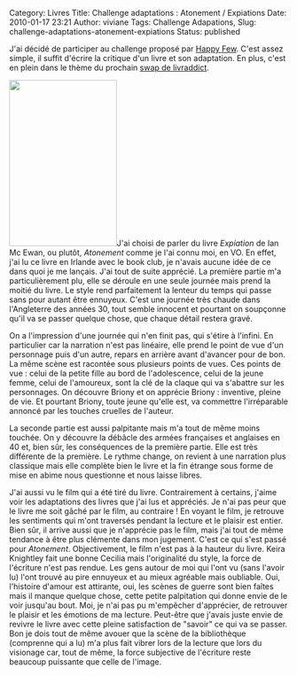Category: Livres
Title: Challenge adaptations : Atonement / Expiations
Date: 2010-01-17 23:21
Author: viviane
Tags: Challenge Adapations, 
Slug: challenge-adaptations-atonement-expiations
Status: published

J'ai décidé de participer au challenge proposé par <a href="http://happyfew.hautetfort.com/archive/2010/01/16/lunettes-noires-sur-pages-blanches-les-participants.html">Happy Few</a>. C'est assez simple, il suffit d'écrire la critique d'un livre et son adaptation. En plus, c'est en plein dans le thème du prochain <a href="http://www.livraddict.com/forum/viewtopic.php?id=1051">swap de livraddict</a>.

<a href="http://www.viviane-voyages.com/wp-content/uploads/2010/01/atonement-ian.jpg"><img class="alignleft size-medium wp-image-1074" title="Atonement" src="http://www.viviane-voyages.com/wp-content/uploads/2010/01/atonement-ian-194x300.jpg" alt="" width="194" height="300" /></a>J'ai choisi de parler du livre <em>Expiation</em> de Ian Mc Ewan, ou plutôt, <em>Atonement</em> comme je l'ai connu moi, en VO. En effet, j'ai lu ce livre en Irlande avec le book club, je n'avais aucune idée de ce dans quoi je me lançais. J'ai tout de suite apprécié. La première partie m'a particulièrement plu, elle se déroule en une seule journée mais prend la moitié du livre. Le style rend parfaitement la lenteur du temps qui passe sans pour autant être ennuyeux. C'est une journée très chaude dans l'Angleterre des années 30, tout semble innocent et pourtant on soupçonne qu'il va se passer quelque chose, que chaque détail restera gravé.

On a l'impression d'une journée qui n'en finit pas, qui s'étire à l'infini. En particulier car la narration n'est pas linéaire, elle prend le point de vue d'un personnage puis d'un autre, repars en arrière avant d'avancer pour de bon. La même scène est racontée sous plusieurs points de vues. Ces points de vue : celui de la petite fille au bord de l'adolescence, celui de la jeune femme, celui de l'amoureux, sont la clé de la claque qui va s'abattre sur les personnages. On découvre Briony et on apprécie Briony : inventive, pleine de vie. Et pourtant Briony, toute jeune qu'elle est, va commettre l'irréparable annoncé par les touches cruelles de l'auteur.

La seconde partie est aussi palpitante mais m'a tout de même moins touchée. On y découvre la débâcle des armées françaises et anglaises en 40 et, bien sûr, les conséquences de la première partie. Elle est très différente de la première. Le rythme change, on revient à une narration plus classique mais elle complète bien le livre et la fin étrange sous forme de mise en abime nous questionne et nous laisse libres.

J'ai aussi vu le film qui a été tiré du livre. Contrairement à certains, j'aime voir les adaptations des livres que j'ai lus et appréciés. Je n'ai pas peur que le livre me soit gâché par le film, au contraire ! En voyant le film, je retrouve les sentiments qui m'ont traversés pendant la lecture et le plaisir est entier. Bien sûr, il arrive aussi que je n'apprécie pas le film, mais j'ai tout de même tendance à être plus clémente dans mon jugement. C'est ce qui s'est passé pour <em>Atonement</em>. Objectivement, le film n'est pas à la hauteur du livre. Keira Knightley fait une bonne Cecilia mais l'originalité du style, la force de l'écriture n'est pas rendue. Les gens autour de moi qui l'ont vu (sans l'avoir lu) l'ont trouvé au pire ennuyeux et au mieux agréable mais oubliable. Oui, l'histoire d'amour est attirante, oui, les scènes de guerre sont bien faîtes mais il manque quelque chose, cette petite palpitation qui donne envie de le voir jusqu'au bout. Moi, je n'ai pas pu m'empêcher d'apprécier, de retrouver le plaisir et les émotions de ma lecture. Peut-être que j'avais juste envie de revivre le livre avec cette pleine satisfaction de "savoir" ce qui va se passer. Bon je dois tout de même avouer que la scène de la bibliothèque (comprenne qui a lu) m'a plus fait vibrer lors de la lecture que lors du visionage car, tout de même, la force subjective de l'écriture reste beaucoup puissante que celle de l'image.